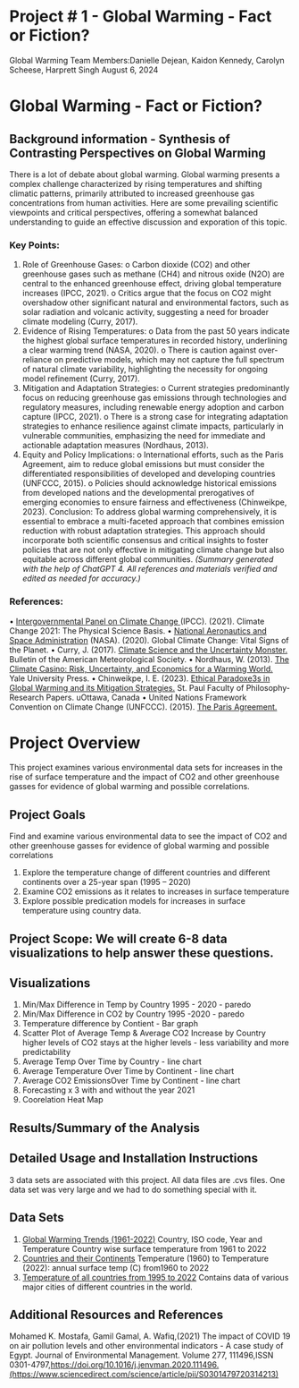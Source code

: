 # Project # 1 - Global Warming - Fact or Fiction?
Global Warming
Team Members:Danielle Dejean, Kaidon Kennedy, Carolyn Scheese, Harprett Singh
August 6, 2024
# Global Warming - Fact or Fiction?

## Background information - Synthesis of Contrasting Perspectives on Global Warming
There is a lot of debate about global warming. Global warming presents a complex challenge characterized by rising temperatures and shifting climatic patterns, primarily attributed to increased greenhouse gas concentrations from human activities. Here are some  prevailing scientific viewpoints and critical perspectives, offering a somewhat balanced understanding to guide an effective  discussion and exporation of this topic.
### Key Points:
1.	Role of Greenhouse Gases:
o	Carbon dioxide (CO2) and other greenhouse gases such as methane (CH4) and nitrous oxide (N2O) are central to the enhanced greenhouse effect, driving global temperature increases (IPCC, 2021).
o	Critics argue that the focus on CO2 might overshadow other significant natural and environmental factors, such as solar radiation and volcanic activity, suggesting a need for broader climate modeling (Curry, 2017).
2.	Evidence of Rising Temperatures:
o	Data from the past 50 years indicate the highest global surface temperatures in recorded history, underlining a clear warming trend (NASA, 2020).
o	There is caution against over-reliance on predictive models, which may not capture the full spectrum of natural climate variability, highlighting the necessity for ongoing model refinement (Curry, 2017).
3.	Mitigation and Adaptation Strategies:
o	Current strategies predominantly focus on reducing greenhouse gas emissions through technologies and regulatory measures, including renewable energy adoption and carbon capture (IPCC, 2021).
o	There is a strong case for integrating adaptation strategies to enhance resilience against climate impacts, particularly in vulnerable communities, emphasizing the need for immediate and actionable adaptation measures (Nordhaus, 2013).
4.	Equity and Policy Implications:
o	International efforts, such as the Paris Agreement, aim to reduce global emissions but must consider the differentiated responsibilities of developed and developing countries (UNFCCC, 2015).
o	Policies should acknowledge historical emissions from developed nations and the developmental prerogatives of emerging economies to ensure fairness and effectiveness (Chinweikpe, 2023).
Conclusion: To address global warming comprehensively, it is essential to embrace a multi-faceted approach that combines emission reduction with robust adaptation strategies. This approach should incorporate both scientific consensus and critical insights to foster policies that are not only effective in mitigating climate change but also equitable across different global communities. 
_(Summary generated with the help of ChatGPT 4. All references and materials verified and edited as needed for accuracy.)_
### References:
•	[Intergovernmental Panel on Climate Change ](https://www.ipcc.ch/report/ar6/wg1/) (IPCC). (2021). Climate Change 2021: The Physical Science Basis.
•	[National Aeronautics and Space Administration](https://climate.nasa.gov/vital-signs/global-temperature/?intent=121) (NASA). (2020). Global Climate Change: Vital Signs of the Planet.
•	Curry, J. (2017). [Climate Science and the Uncertainty Monster.](https://journals.ametsoc.org/view/journals/bams/92/12/2011bams3139_1.xml) Bulletin of the American Meteorological Society.
•	Nordhaus, W. (2013). [The Climate Casino: Risk, Uncertainty, and Economics for a Warming World.](https://yalebooks.yale.edu/book/9780300212648/the-climate-casino/) Yale University Press.
•	Chinweikpe, I. E. (2023). [Ethical Paradoxe3s in Global Warming and its Mitigation Strategies.](https://ruor.uottawa.ca/bitstreams/8c31c285-7b10-4ef2-af26-82daa1513905/download) St. Paul Faculty of Philosophy- Research Papers. uOttawa, Canada 
•	United Nations Framework Convention on Climate Change (UNFCCC). (2015). [The Paris Agreement.](https://unfccc.int/process-and-meetings/the-paris-agreement)

# Project Overview 
This project examines various environmental data sets for increases in the rise of surface temperature and 
the impact of CO2 and other greenhouse gasses for evidence of global warming and possible correlations. 

## Project Goals 
Find and examine various environmental data to see the impact of CO2 and other greenhouse gasses for evidence of global warming and possible correlations
1. Explore the temperature change of different countries and different continents over a 25-year span (1995 – 2020) 
2. Examine CO2 emissions as it relates to increases in surface temperature
3. Explore possible predication models for increases in surface temperature using country data. 

## Project Scope: We will create 6-8 data visualizations to help answer these questions. 

## Visualizations 
1. Min/Max Difference in Temp by Country 1995 - 2020 - paredo
2. Min/Max Difference in CO2 by Country 1995 -2020 - paredo
3. Temperature difference by Contient - Bar graph 
4. Scatter Plot of Average Temp & Average CO2 Increase by Country
higher levels of CO2 stays at the higher levels - less variability and more predictability 
5. Average Temp Over Time by Country - line chart
6. Average Temperature Over Time by Continent - line chart
7. Average CO2 EmissionsOver Time by Continent - line chart
8. Forecasting x 3 with and without the year 2021
9. Coorelation Heat Map

## Results/Summary of the Analysis




## Detailed Usage and Installation Instructions
3 data sets are associated with this project.
All data files are .cvs files. 
One data set was very large and we had to do something special with it. 

## Data Sets
1. [Global Warming Trends (1961-2022)](https://www.kaggle.com/datasets/jawadawan/global-warming-trends-1961-2022)
Country, ISO code, Year and Temperature 
Country wise surface temperature from 1961 to 2022
2. [Countries and their Continents](https://www.kaggle.com/datasets/hserdaraltan/countries-by-continent)
Temperature (1960) to Temperature (2022): annual surface temp (C) from1960 to 2022 
3. [Temperature of all countries from 1995 to 2022](https://www.kaggle.com/datasets/subhamjain/temperature-of-all-countries-19952020) 
Contains data of various major cities of different countries in the world.

## Additional Resources and References 
Mohamed K. Mostafa, Gamil Gamal, A. Wafiq,(2021) The impact of COVID 19 on air pollution levels and other environmental indicators - A case study of Egypt. Journal of Environmental Management. Volume 277, 111496,ISSN 0301-4797,https://doi.org/10.1016/j.jenvman.2020.111496.(https://www.sciencedirect.com/science/article/pii/S0301479720314213)


